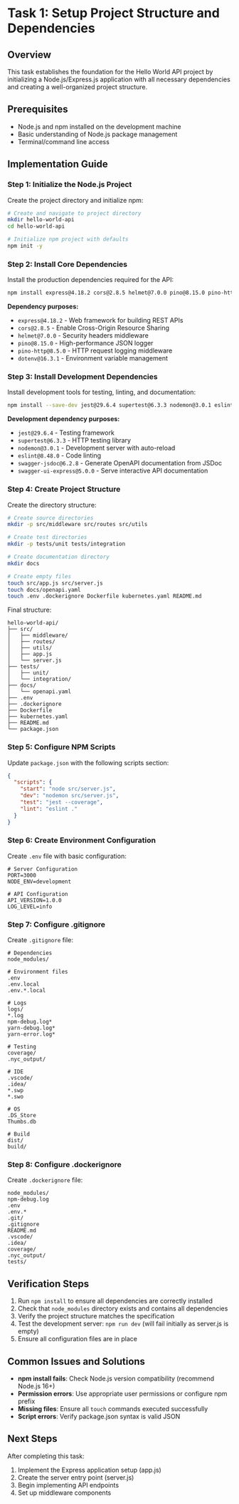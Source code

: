 # Task 1: Setup Project Structure and Dependencies

## Overview
This task establishes the foundation for the Hello World API project by initializing a Node.js/Express.js application with all necessary dependencies and creating a well-organized project structure.

## Prerequisites
- Node.js and npm installed on the development machine
- Basic understanding of Node.js package management
- Terminal/command line access

## Implementation Guide

### Step 1: Initialize the Node.js Project
Create the project directory and initialize npm:
```bash
# Create and navigate to project directory
mkdir hello-world-api
cd hello-world-api

# Initialize npm project with defaults
npm init -y
```

### Step 2: Install Core Dependencies
Install the production dependencies required for the API:
```bash
npm install express@4.18.2 cors@2.8.5 helmet@7.0.0 pino@8.15.0 pino-http@8.5.0 dotenv@16.3.1
```

**Dependency purposes:**
- `express@4.18.2` - Web framework for building REST APIs
- `cors@2.8.5` - Enable Cross-Origin Resource Sharing
- `helmet@7.0.0` - Security headers middleware
- `pino@8.15.0` - High-performance JSON logger
- `pino-http@8.5.0` - HTTP request logging middleware
- `dotenv@16.3.1` - Environment variable management

### Step 3: Install Development Dependencies
Install development tools for testing, linting, and documentation:
```bash
npm install --save-dev jest@29.6.4 supertest@6.3.3 nodemon@3.0.1 eslint@8.48.0 swagger-jsdoc@6.2.8 swagger-ui-express@5.0.0
```

**Development dependency purposes:**
- `jest@29.6.4` - Testing framework
- `supertest@6.3.3` - HTTP testing library
- `nodemon@3.0.1` - Development server with auto-reload
- `eslint@8.48.0` - Code linting
- `swagger-jsdoc@6.2.8` - Generate OpenAPI documentation from JSDoc
- `swagger-ui-express@5.0.0` - Serve interactive API documentation

### Step 4: Create Project Structure
Create the directory structure:
```bash
# Create source directories
mkdir -p src/middleware src/routes src/utils

# Create test directories
mkdir -p tests/unit tests/integration

# Create documentation directory
mkdir docs

# Create empty files
touch src/app.js src/server.js
touch docs/openapi.yaml
touch .env .dockerignore Dockerfile kubernetes.yaml README.md
```

Final structure:
```
hello-world-api/
├── src/
│   ├── middleware/
│   ├── routes/
│   ├── utils/
│   ├── app.js
│   └── server.js
├── tests/
│   ├── unit/
│   └── integration/
├── docs/
│   └── openapi.yaml
├── .env
├── .dockerignore
├── Dockerfile
├── kubernetes.yaml
├── README.md
└── package.json
```

### Step 5: Configure NPM Scripts
Update `package.json` with the following scripts section:
```json
{
  "scripts": {
    "start": "node src/server.js",
    "dev": "nodemon src/server.js",
    "test": "jest --coverage",
    "lint": "eslint ."
  }
}
```

### Step 6: Create Environment Configuration
Create `.env` file with basic configuration:
```env
# Server Configuration
PORT=3000
NODE_ENV=development

# API Configuration
API_VERSION=1.0.0
LOG_LEVEL=info
```

### Step 7: Configure .gitignore
Create `.gitignore` file:
```gitignore
# Dependencies
node_modules/

# Environment files
.env
.env.local
.env.*.local

# Logs
logs/
*.log
npm-debug.log*
yarn-debug.log*
yarn-error.log*

# Testing
coverage/
.nyc_output/

# IDE
.vscode/
.idea/
*.swp
*.swo

# OS
.DS_Store
Thumbs.db

# Build
dist/
build/
```

### Step 8: Configure .dockerignore
Create `.dockerignore` file:
```dockerignore
node_modules/
npm-debug.log
.env
.env.*
.git/
.gitignore
README.md
.vscode/
.idea/
coverage/
.nyc_output/
tests/
```

## Verification Steps
1. Run `npm install` to ensure all dependencies are correctly installed
2. Check that `node_modules` directory exists and contains all dependencies
3. Verify the project structure matches the specification
4. Test the development server: `npm run dev` (will fail initially as server.js is empty)
5. Ensure all configuration files are in place

## Common Issues and Solutions
- **npm install fails**: Check Node.js version compatibility (recommend Node.js 16+)
- **Permission errors**: Use appropriate user permissions or configure npm prefix
- **Missing files**: Ensure all `touch` commands executed successfully
- **Script errors**: Verify package.json syntax is valid JSON

## Next Steps
After completing this task:
1. Implement the Express application setup (app.js)
2. Create the server entry point (server.js)
3. Begin implementing API endpoints
4. Set up middleware components